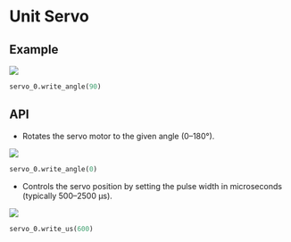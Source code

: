 # Unit Servo

## Example

<img class="blockly_svg" src="https://makerandcoder.com/MCLab/blockly/servo/ex.svg">

```python
servo_0.write_angle(90)
```

## API

- Rotates the servo motor to the given angle (0–180°).

<img class="blockly_svg" src="https://makerandcoder.com/MCLab/blockly/servo/1.svg">

```python
servo_0.write_angle(0)
```

- Controls the servo position by setting the pulse width in microseconds (typically 500–2500 µs).
<img class="blockly_svg" src="https://makerandcoder.com/MCLab/blockly/servo/2.svg">

```python
servo_0.write_us(600)
```
